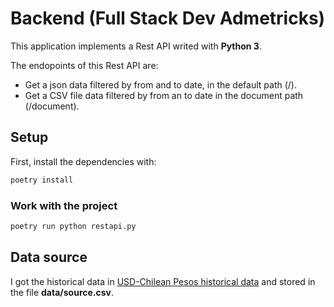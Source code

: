 # Backend (Full Stack Dev Admetricks)
This application implements a Rest API writed with **Python 3**.

The endopoints of this Rest API are:
* Get a json data filtered by from and to date, in the default path (/).
* Get a CSV file data filtered by from an to date in the document path (/document).

## Setup
First, install the dependencies with:
```sh
poetry install
```

### Work with the project

```sh
poetry run python restapi.py
```

## Data source
I got the historical data in [USD-Chilean Pesos historical data](https://mx.investing.com/currencies/usd-clp-historical-data) and stored in the file **data/source.csv**.